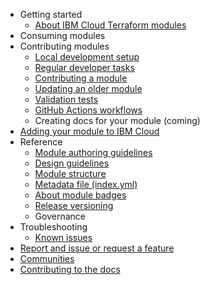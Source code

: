 - Getting started
    - [About IBM Cloud Terraform modules](README.md)
- Consuming modules
- Contributing modules
    - [Local development setup](local-dev-setup.md)
    - [Regular developer tasks](dev-maintenance.md)
    - [Contributing a module](contribute-module.md)
    - [Updating an older module ](migrate-module.md)
    - [Validation tests](tests.md)
    - [GitHub Actions workflows](gh-actions.md)
    - Creating docs for your module (coming)
- [Adding your module to IBM Cloud](onboard-ibm-cloud.md)
- Reference
    - [Module authoring guidelines](implementation-guidelines.md)
    - [Design guidelines](design-guidelines.md)
    - [Module structure](module-structure.md)
    - [Metadata file (index.yml)](module-catalog-metadata.md)
    - [About module badges](badge-status.md)
    - [Release versioning](versioning.md)
    - Governance
- Troubleshooting
    - [Known issues](issues.md)
- [Report and issue or request a feature](support.md)
- [Communities](communities.md)
- [Contributing to the docs](contribute-docs.md)
